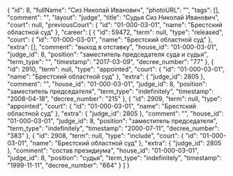 {
    "id": 8,
    "fullName": "Сиз Николай Иванович",
    "photoURL": "",
    "tags": [],
    "comment": "",
    "layout": "judge",
    "title": "Судья Сиз Николай Иванович",
    "court": null,
    "previousCourt": {
        "id": "01-000-03-01",
        "name": "Брестский областной суд"
    },
    "career": [
        {
            "id": 59472,
            "term": null,
            "type": "released",
            "court": {
                "id": "01-000-03-01",
                "name": "Брестский областной суд"
            },
            "extra": [],
            "comment": "выход в отставку",
            "house_id": "01-000-03-01",
            "judge_id": 8,
            "position": "заместитель председателя суда и судья",
            "term_type": "",
            "timestamp": "2017-03-09",
            "decree_number": "77"
        },
        {
            "id": 2910,
            "term": null,
            "type": "appointed",
            "court": {
                "id": "01-000-03-01",
                "name": "Брестский областной суд"
            },
            "extra": {
                "judge_id": 2805
            },
            "comment": "",
            "house_id": "01-000-03-01",
            "judge_id": 8,
            "position": "заместитель председателя",
            "term_type": "indefinitely",
            "timestamp": "2008-04-18",
            "decree_number": "215"
        },
        {
            "id": 2909,
            "term": null,
            "type": "appointed",
            "court": {
                "id": "01-000-03-01",
                "name": "Брестский областной суд"
            },
            "extra": {
                "judge_id": 2805
            },
            "comment": "",
            "house_id": "01-000-03-01",
            "judge_id": 8,
            "position": "заместитель председателя",
            "term_type": "indefinitely",
            "timestamp": "2000-07-11",
            "decree_number": "383"
        },
        {
            "id": 2908,
            "term": null,
            "type": "include",
            "court": {
                "id": "01-000-03-01",
                "name": "Брестский областной суд"
            },
            "extra": {
                "judge_id": 2805
            },
            "comment": "состав президиума",
            "house_id": "01-000-03-01",
            "judge_id": 8,
            "position": "судья",
            "term_type": "indefinitely",
            "timestamp": "1999-11-11",
            "decree_number": "664"
        }
    ]
}